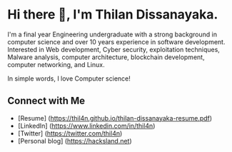# Hi there 👋, I'm Thilan Dissanayaka.

I'm a final year Engineering undergraduate with a strong background in computer science and over 10 years experience in software development. Interested in Web development, Cyber security, exploitation techniques, Malware analysis, computer architecture, blockchain development, computer networking, and Linux.

In simple words,
I love Computer science!

## Connect with Me
- [Resume] (https://thil4n.github.io/thilan-dissanayaka-resume.pdf)
- [LinkedIn] (https://www.linkedin.com/in/thil4n)
- [Twitter] (https://twitter.com/thil4n)
- [Personal blog] (https://hacksland.net)

